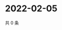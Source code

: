 # 2022-02-05

共 0 条

<!-- BEGIN WEIBO -->
<!-- 最后更新时间 Sat Feb 05 2022 16:09:02 GMT+0800 (China Standard Time) -->

<!-- END WEIBO -->
